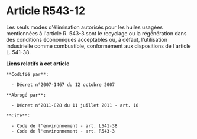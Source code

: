 # Article R543-12

Les seuls modes d'élimination autorisés pour les huiles usagées mentionnées à l'article R. 543-3 sont le recyclage ou la
régénération dans des conditions économiques acceptables ou, à défaut, l'utilisation industrielle comme combustible,
conformément aux dispositions de l'article L. 541-38.

**Liens relatifs à cet article**

	**Codifié par**:

	  - Décret n°2007-1467 du 12 octobre 2007

	**Abrogé par**:

	  - Décret n°2011-828 du 11 juillet 2011 - art. 18

	**Cite**:

	  - Code de l'environnement - art. L541-38
	  - Code de l'environnement - art. R543-3
